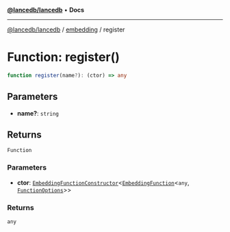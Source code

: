 [**@lancedb/lancedb**](../../../README.md) • **Docs**
***
[@lancedb/lancedb](../../../globals.md) / [embedding](../README.md) / register
# Function: register()
```ts
function register(name?): (ctor) => any
```
## Parameters
* **name?**: `string`
## Returns
`Function`
### Parameters
* **ctor**: [`EmbeddingFunctionConstructor`](../interfaces/EmbeddingFunctionConstructor.md)&lt;[`EmbeddingFunction`](../classes/EmbeddingFunction.md)&lt;`any`, [`FunctionOptions`](../interfaces/FunctionOptions.md)&gt;&gt;
### Returns
`any`
